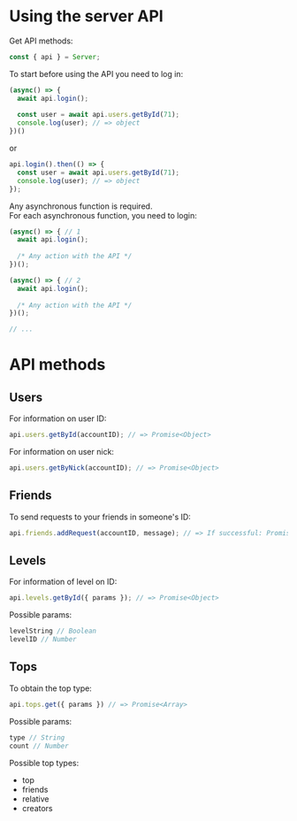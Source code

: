 # Using the server API
Get API methods:
```js
const { api } = Server;
```
To start before using the API you need to log in:
```js
(async() => {
  await api.login();
  
  const user = await api.users.getById(71);
  console.log(user); // => object
})()
```
or
```js
api.login().then(() => {
  const user = await api.users.getById(71);
  console.log(user); // => object
});
```
Any asynchronous function is required.</br>
For each asynchronous function, you need to login:
```js
(async() => { // 1
  await api.login();
  
  /* Any action with the API */
})();

(async() => { // 2
  await api.login();
  
  /* Any action with the API */
})();

// ...
```
# API methods
## Users
For information on user ID:
```js
api.users.getById(accountID); // => Promise<Object>
```

For information on user nick:
```js
api.users.getByNick(accountID); // => Promise<Object>
```
## Friends
To send requests to your friends in someone's ID:
```js
api.friends.addRequest(accountID, message); // => If successful: Promise<Boolean>
```
## Levels
For information of level on ID:
```js
api.levels.getById({ params }); // => Promise<Object>
```
Possible params:
```js
levelString // Boolean
levelID // Number
```
## Tops
To obtain the top type:
```js
api.tops.get({ params }) // => Promise<Array>
```
Possible params:
```js
type // String
count // Number
```
Possible top types:
* top
* friends
* relative
* creators
